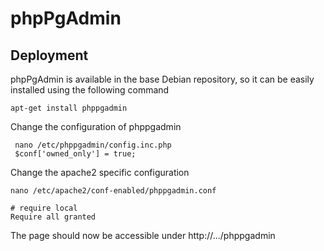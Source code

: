 # phpPgAdmin

## Deployment

phpPgAdmin is available in the base Debian repository, so it can be easily installed using the following command

```text
apt-get install phppgadmin
```

Change the configuration of phppgadmin

```text
 nano /etc/phppgadmin/config.inc.php
 $conf['owned_only'] = true;
```

Change the apache2 specific configuration

```text
nano /etc/apache2/conf-enabled/phppgadmin.conf

# require local
Require all granted
```

The page should now be accessible under http://.../phppgadmin

